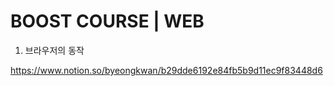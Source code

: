 # BOOST COURSE | WEB

1. 브라우저의 동작

https://www.notion.so/byeongkwan/b29dde6192e84fb5b9d11ec9f83448d6